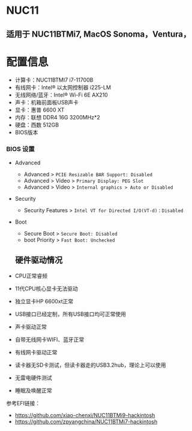 # NUC11
## 适用于 NUC11BTMi7, MacOS Sonoma，Ventura，
# 配置信息
- 计算卡：NUC11BTMI7 i7-11700B
- 有线网卡：Intel® 以太网控制器 i225-LM
- 无线网络/蓝牙：Intel® Wi-Fi 6E AX210
- 声卡：机箱前面板USB声卡
- 显卡：惠普 6600 XT
- 内存：联想 DDR4 16G 3200MHz*2
- 硬盘：西数  512GB
- BIOS版本
### BIOS 设置
- Advanced
  - Advanced > `PCIE Resizable BAR Support: Disabled`
  - Advanced > Video > `Primary Display: PEG Slot`
  - Advanced > Video > `Internal graphics > Auto or Disabled`
- Security
  - Security Features > `Intel VT for Directed I/O(VT-d)：Disabled`
- Boot
  - Secure Boot > `Secure Boot: Disabled`
  - boot Priority > `Fast Boot: Unchecked`
 
  ## 硬件驱动情况
-  CPU正常睿频
-  11代CPU核心显卡无法驱动
-  独立显卡HP 6600xt正常
-  USB接口已经定制，所有USB接口均可正常使用
-  声卡驱动正常
-  自带无线网卡WIFI、蓝牙正常
-  有线网卡驱动正常
-  读卡器无SD卡测试，但读卡器走的USB3.2hub，理论上可以使用
-  无雷电硬件测试
-  睡眠及唤醒正常

参考EFI链接：
- https://github.com/xiao-chenxi/NUC11BTMi9-hackintosh
- https://github.com/zpyangchina/NUC11BTMi7-hackintosh
